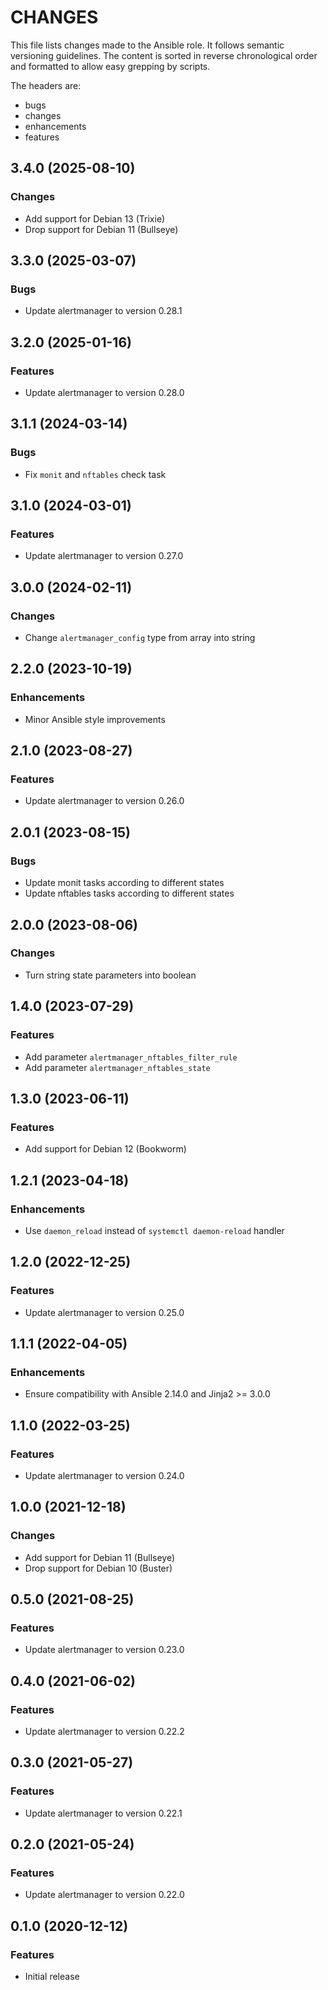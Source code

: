 # CHANGES

This file lists changes made to the Ansible role. It follows semantic versioning
guidelines. The content is sorted in reverse chronological order and formatted
to allow easy grepping by scripts.

The headers are:
- bugs
- changes
- enhancements
- features

## 3.4.0 (2025-08-10)

### Changes

- Add support for Debian 13 (Trixie)
- Drop support for Debian 11 (Bullseye)

## 3.3.0 (2025-03-07)

### Bugs

- Update alertmanager to version 0.28.1

## 3.2.0 (2025-01-16)

### Features

- Update alertmanager to version 0.28.0

## 3.1.1 (2024-03-14)

### Bugs

- Fix `monit` and `nftables` check task

## 3.1.0 (2024-03-01)

### Features

- Update alertmanager to version 0.27.0

## 3.0.0 (2024-02-11)

### Changes

- Change `alertmanager_config` type from array into string

## 2.2.0 (2023-10-19)

### Enhancements

- Minor Ansible style improvements

## 2.1.0 (2023-08-27)

### Features

- Update alertmanager to version 0.26.0

## 2.0.1 (2023-08-15)

### Bugs

- Update monit tasks according to different states
- Update nftables tasks according to different states

## 2.0.0 (2023-08-06)

### Changes

- Turn string state parameters into boolean

## 1.4.0 (2023-07-29)

### Features

- Add parameter `alertmanager_nftables_filter_rule`
- Add parameter `alertmanager_nftables_state`

## 1.3.0 (2023-06-11)

### Features

- Add support for Debian 12 (Bookworm)

## 1.2.1 (2023-04-18)

### Enhancements

- Use `daemon_reload` instead of `systemctl daemon-reload` handler

## 1.2.0 (2022-12-25)

### Features

- Update alertmanager to version 0.25.0

## 1.1.1 (2022-04-05)

### Enhancements

- Ensure compatibility with Ansible 2.14.0 and Jinja2 >= 3.0.0

## 1.1.0 (2022-03-25)

### Features

- Update alertmanager to version 0.24.0

## 1.0.0 (2021-12-18)

### Changes

- Add support for Debian 11 (Bullseye)
- Drop support for Debian 10 (Buster)

## 0.5.0 (2021-08-25)

### Features

- Update alertmanager to version 0.23.0

## 0.4.0 (2021-06-02)

### Features

- Update alertmanager to version 0.22.2

## 0.3.0 (2021-05-27)

### Features

- Update alertmanager to version 0.22.1

## 0.2.0 (2021-05-24)

### Features

- Update alertmanager to version 0.22.0

## 0.1.0 (2020-12-12)

### Features

- Initial release
